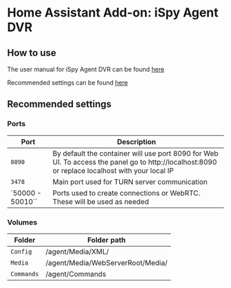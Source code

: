 # Home Assistant Add-on: iSpy Agent DVR

## How to use

The user manual for iSpy Agent DVR can be found [here](https://www.ispyconnect.com/userguide-agent-dvr.aspx)

Recommended settings can be found [here](https://github.com/doitandbedone/ispyagentdvr-docker#ispy-agent-dvr)

## Recommended settings

### Ports
| Port             | Description                                           |
| -----------------| ------------------------------------------------------|
| `8090`           | By default the container will use port 8090 for Web UI. To access the panel go to http://localhost:8090 or replace localhost with your local IP |
| `3478`           | Main port used for TURN server communication  |
| `50000 - 50010`` | Ports used to create connections or WebRTC. These will be used as needed |

### Volumes
| Folder             | Folder path                                         |
| -------------------| ----------------------------------------------------|
| `Config`           | /agent/Media/XML/ |
| `Media`            | /agent/Media/WebServerRoot/Media/  |
| `Commands`         | /agent/Commands |
